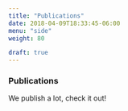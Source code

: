 ```yaml
---
title: "Publications"
date: 2018-04-09T18:33:45-06:00
menu: "side"
weight: 80

draft: true
---
```


### Publications
We publish a lot, check it out!

